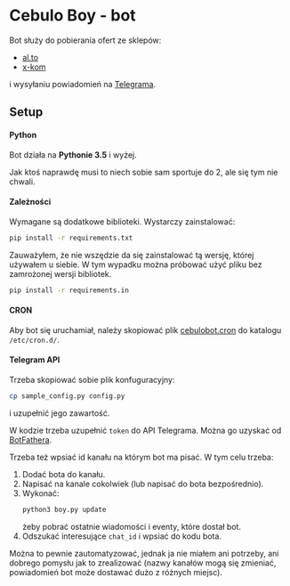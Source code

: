 # Cebulo Boy - bot

Bot służy do pobierania ofert ze sklepów:
 - [al.to](https://al.to)
 - [x-kom](https://x-kom.pl)

i wysyłaniu powiadomień na [Telegrama](https://telegram.org/).


## Setup

#### Python
Bot działa na **Pythonie 3.5** i wyżej.

Jak ktoś naprawdę musi to niech sobie sam sportuje do 2,
ale się tym nie chwali.


#### Zależności
Wymagane są dodatkowe biblioteki. Wystarczy zainstalować:

```bash
pip install -r requirements.txt
```

Zauważyłem, że nie wszędzie da się zainstalować tą wersję, której używałem u siebie.
W tym wypadku można próbować użyć pliku bez zamrożonej wersji bibliotek.

```bash
pip install -r requirements.in
```


#### CRON

Aby bot się uruchamiał, należy skopiować plik [cebulobot.cron](./cebulobot.cron)
do katalogu `/etc/cron.d/`.


#### Telegram API

Trzeba skopiować sobie plik konfuguracyjny:
```bash
cp sample_config.py config.py
```
i uzupełnić jego zawartość.

W kodzie trzeba uzupełnić `token` do API Telegrama.
Można go uzyskać od [BotFathera](https://telegram.me/BotFather).

Trzeba też wpsiać id kanału na którym bot ma pisać.
W tym celu trzeba:
1. Dodać bota do kanału.
2. Napisać na kanale cokolwiek (lub napisać do bota bezpośrednio).
3. Wykonać:
   ```bash
   python3 boy.py update
   ```
   żeby pobrać ostatnie wiadomości i eventy, które dostał bot.
4. Odszukać interesujące `chat_id` i wpsiać do kodu bota.

Można to pewnie zautomatyzować, jednak ja nie miałem ani potrzeby,
ani dobrego pomysłu jak to zrealizować
(nazwy kanałów mogą się zmieniać, powiadomień bot może dostawać dużo z różnych miejsc).
